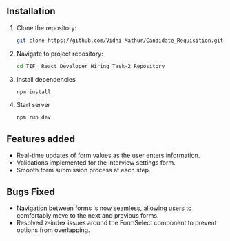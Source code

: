 ## Installation

1. Clone the repository:
   ```bash
   git clone https://github.com/Vidhi-Mathur/Candidate_Requisition.git
    ```
2. Navigate to project repository:
    ```bash
   cd TIF_ React Developer Hiring Task-2 Repository
    ```
3. Install dependencies
    ```bash
   npm install
    ```
4.  Start server 
    ```bash
    npm run dev
    ```

## Features added

- Real-time updates of form values as the user enters information.
- Validations implemented for the interview settings form.
- Smooth form submission process at each step.

## Bugs Fixed

- Navigation between forms is now seamless, allowing users to comfortably move to the next and previous forms.
- Resolved z-index issues around the FormSelect component to prevent options from overlapping.